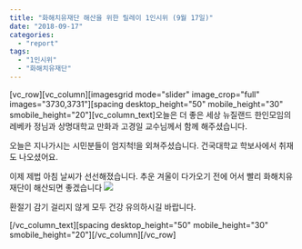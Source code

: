 ```yaml
---
title: "화해치유재단 해산을 위한 릴레이 1인시위 (9월 17일)"
date: "2018-09-17"
categories: 
  - "report"
tags: 
  - "1인시위"
  - "화해치유재단"
---
```


\[vc\_row\]\[vc\_column\]\[imagesgrid mode="slider" image\_crop="full" images="3730,3731"\]\[spacing desktop\_height="50" mobile\_height="30" smobile\_height="20"\]\[vc\_column\_text\]오늘은 더 좋은 세상 뉴질랜드 한인모임의 레베카 정님과 상명대학교 만화과 고경일 교수님께서 함께 해주셨습니다.

오늘은 지나가시는 시민분들이 엄지척!을 외쳐주셨습니다. 건국대학교 학보사에서 취재도 나오셨어요.

이제 제법 아침 날씨가 선선해졌습니다. 추운 겨울이 다가오기 전에 어서 빨리 화해치유재단이 해산되면 좋겠습니다 ![](https://static.xx.fbcdn.net/images/emoji.php/v9/f4c/1/16/1f642.png)

환절기 감기 걸리지 않게 모두 건강 유의하시길 바랍니다.

\[/vc\_column\_text\]\[spacing desktop\_height="50" mobile\_height="30" smobile\_height="20"\]\[/vc\_column\]\[/vc\_row\]
